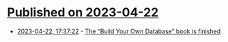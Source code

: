 # [Published on 2023-04-22](index.md)

* [2023-04-22, 17:37:22](https://lobste.rs/s/gibx9w/build_your_own_database_book_is_finished) - [The “Build Your Own Database” book is finished](https://build-your-own.org/blog/20230420_byodb_done/)

